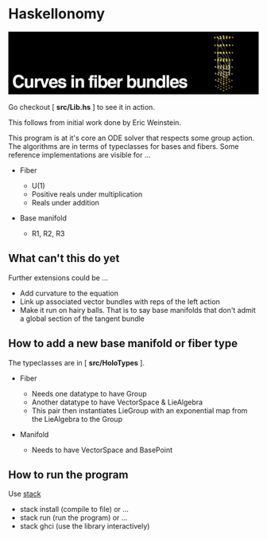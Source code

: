 # Haskellonomy

![example](media/header.png)

Go checkout [ **src/Lib.hs** ] to see it in action.

This follows from initial work done by Eric Weinstein.

This program is at it's core an ODE solver that respects some group action. The algorithms are in terms of typeclasses for bases and fibers. Some reference implementations are visible for ...

- Fiber
    - U(1)
    - Positive reals under multiplication
    - Reals under addition

- Base manifold
    - R1, R2, R3

## What can't this do yet

Further extensions could be ...
- Add curvature to the equation
- Link up associated vector bundles with reps of the left action
- Make it run on hairy balls. That is to say base manifolds that don't admit a global section of the tangent bundle

## How to add a new base manifold or fiber type

The typeclasses are in [ **src/HoloTypes** ].

- Fiber
  - Needs one datatype to have Group
  - Another datatype to have VectorSpace & LieAlgebra
  - This pair then instantiates LieGroup with an exponential map from the LieAlgebra to the Group 

- Manifold
    - Needs to have VectorSpace and BasePoint

## How to run the program

Use [stack](https://docs.haskellstack.org/en/stable/README/)

- stack install (compile to file) or ...
- stack run (run the program) or ...
- stack ghci (use the library interactively)

